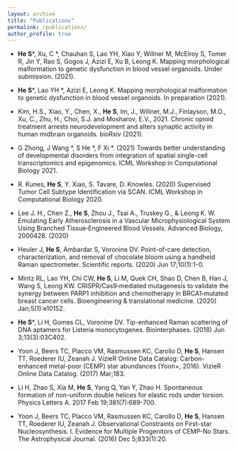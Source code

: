 ```yaml
---
layout: archive
title: "Publications"
permalink: /publications/
author_profile: true
---
```



* **He S***, Xu, C *, Chauhan S, Lao YH, Xiao Y, Willner M, McElroy S, Tomer R, Jin Y, Rao S, Gogos J, Azizi E, Xu B, Leong K. Mapping morphological malformation to genetic dysfunction in blood vessel organoids. Under submission. (2021).

* **He S***, Lao YH *, Azizi E, Leong K. Mapping morphological malformation to genetic dysfunction in blood vessel organoids. In preparation (2021).

* Kim, H.S., Xiao, Y., Chen, X.,  **He S**, Im, J., Willner, M.J., Finlayson, M.O., Xu, C., Zhu, H., Choi, S.J. and Mosharov, E.V., 2021. Chronic opioid treatment arrests neurodevelopment and alters synaptic activity in human midbrain organoids. bioRxiv (2021).

* G Zhong, J Wang *, S He *, F Xi *. (2021) Towards better understanding of developmental disorders from integration of spatial single-cell transcriptomics and epigenomics. ICML Workshop in Computational Biology 2021.

* R. Kunes, **He S**, Y. Xiao, S. Tavare, D. Knowles. (2020) Supervised Tumor Cell Subtype Identification via SCAN. ICML Workshop in Computational Biology 2020.

* Lee J. H., Chen Z., **He S**, Zhou J., Tsai A., Truskey G., \& Leong K. W. Emulating Early Atherosclerosis in a Vascular Microphysiological System Using Branched Tissue‐Engineered Blood Vessels. Advanced Biology, 2000428. (2020)

* Heuler J, **He S**, Ambardar S, Voronine DV. Point-of-care detection, characterization, and removal of chocolate bloom using a handheld Raman spectrometer. Scientific reports. (2020) Jun 17;10(1):1-0.

* Mintz RL, Lao YH, Chi CW, **He S**, Li M, Quek CH, Shao D, Chen B, Han J, Wang S, Leong KW. CRISPR/Cas9‐mediated mutagenesis to validate the synergy between PARP1 inhibition and chemotherapy in BRCA1‐mutated breast cancer cells. Bioengineering \& translational medicine. (2020) Jan;5(1):e10152.

* **He S***, Li H, Gomes CL, Voronine DV. Tip-enhanced Raman scattering of DNA aptamers for Listeria monocytogenes. Biointerphases. (2018) Jun 3;13(3):03C402.

* Yoon J, Beers TC, Placco VM, Rasmussen KC, Carollo D, **He S**, Hansen TT, Roederer IU, Zeanah J. VizieR Online Data Catalog: Carbon-enhanced metal-poor (CEMP) star abundances (Yoon+, 2016). VizieR Online Data Catalog. (2017) Mar;183.

* Li H, Zhao S, Xia M, **He S**, Yang Q, Yan Y, Zhao H. Spontaneous formation of non-uniform double helices for elastic rods under torsion. Physics Letters A. 2017 Feb 19;381(7):689-700.

* Yoon J, Beers TC, Placco VM, Rasmussen KC, Carollo D, **He S**, Hansen TT, Roederer IU, Zeanah J. Observational Constraints on First-star Nucleosynthesis. I. Evidence for Multiple Progenitors of CEMP-No Stars. The Astrophysical Journal. (2016) Dec 5;833(1):20.


